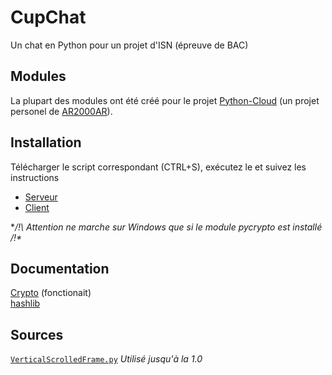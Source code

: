 # CupChat
Un chat en Python pour un projet d'ISN (épreuve de BAC)

## Modules
La plupart des modules ont été créé pour le projet [Python-Cloud](https://github.com/AR2000AR/Python-Cloud) (un projet personel de [AR2000AR](https://github.com/AR2000AR/)).

## Installation
Télécharger le script correspondant (CTRL+S), exécutez le et suivez les instructions
- [Serveur](https://gist.githubusercontent.com/AR2000AR/f10d54a6d40b4f6f1beadb1a23c98131/raw/fedac586087a4a298a5f0d3aa21704b7f34509af/installeur_CupChat_Serveur.py)
- [Client](https://gist.githubusercontent.com/AR2000AR/2cf5ec275e9c5e48de24666f956b9259/raw/f7054f59f7533237a3c6e4a114d04f6a55936ec9/installeur_CupChat_Client.py)  

**/!\ Attention ne marche sur Windows que si le module pycrypto est installé /!\**

## Documentation
[Crypto](https://pythonhosted.org/pycrypto/) (fonctionait)  
[hashlib](https://docs.python.org/3.6/library/hashlib.html)

## Sources
[`VerticalScrolledFrame.py`](https://gist.github.com/novel-yet-trivial/3eddfce704db3082e38c84664fc1fdf8) *Utilisé jusqu'à la 1.0*
